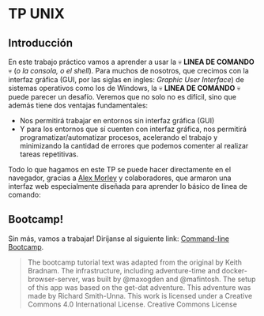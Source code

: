 # TP UNIX

## Introducción

En este trabajo práctico vamos a aprender a usar la :skull: **LINEA DE COMANDO** :skull: (*o la consola, o el shell*). Para muchos de nosotros, que crecimos con la interfaz gráfica (GUI, por las siglas en ingles: *Graphic User Interface*) de sistemas operativos como los de Windows, la :skull: **LINEA DE COMANDO** :skull: puede parecer un desafío. Veremos que no solo no es difícil, sino que además tiene dos ventajas fundamentales:
- Nos permitirá trabajar en entornos sin interfaz gráfica (GUI)
- Y para los entornos que sí cuenten con interfaz gráfica, nos permitirá programatizar/automatizar procesos, acelerando el trabajo y minimizando la cantidad de errores que podemos comenter al realizar tareas repetitivas.

Todo lo que hagamos en este TP se puede hacer directamente en el navegador, gracias a [Alex Morley](https://github.com/blahah/command_line_bootcamp) y colaboradores, que armaron una interfaz web especialmente diseñada para aprender lo básico de linea de comando: 

## Bootcamp!
Sin más, vamos a trabajar! Diríjanse al siguiente link: [Command-line Bootcamp](https://cli-boot.camp/). 

> The bootcamp tutorial text was adapted from the original by Keith Bradnam. The infrastructure, including adventure-time and docker-browser-server, was built by @maxogden and @mafintosh. The setup of this app was based on the get-dat adventure. This adventure was made by Richard Smith-Unna. This work is licensed under a Creative Commons 4.0 International License. Creative Commons License

